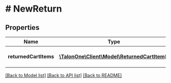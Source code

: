 # # NewReturn

## Properties

Name | Type | Description | Notes
------------ | ------------- | ------------- | -------------
**returnedCartItems** | [**\TalonOne\Client\Model\ReturnedCartItem[]**](ReturnedCartItem.md) | List of cart items to be returned | 

[[Back to Model list]](../../README.md#documentation-for-models) [[Back to API list]](../../README.md#documentation-for-api-endpoints) [[Back to README]](../../README.md)


